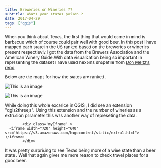 ```yaml
---
title: Breweries or Wineries ??
subtitle: Whats your states poison ?
date: 2017-04-29
tags: ["qgis"]
---
```


When you think about Texas, the first thing that would come in mind is barbecue which of course could pair well with good beer. In this post I have mapped each state in the 
US ranked based on the breweries or wineries present respectievly.I got the data from the Brewers Association and the American Winery Guide.With data visualization being so 
important in representing the dataset I have used hexbins shapefile from   <a href="https://github.com/donmeltz/US-States---Hexbins">Don Meltz's repo</a>.

Below are the maps for how the states are ranked .


![This is an image](breweries.png)

![This is an image](wineries.png)

While doing this whole excerice in QGIS , I did see an extension "qgis2threejs". Using this extension and the number of wineries as a extrusion parameter
this was another way of represeting the data.

            <div class='myIframe' >
      <iframe width="720" height="600" src="https://s3.amazonaws.com/hugocontent/static/extru1.html"></iframe>
            </div>

It was pretty surprising to see Texas being more of a wine state than a beer state . Well that again gives me more reason to check travel places for a good beer.